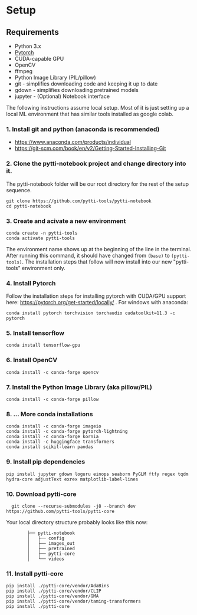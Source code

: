 # Setup

## Requirements

* Python 3.x
* [Pytorch](https://pytorch.org/get-started/locally/)
* CUDA-capable GPU
* OpenCV
* ffmpeg
* Python Image Library (PIL/pillow)
* git - simplifies downloading code and keeping it up to date
* gdown - simplifies downloading pretrained models
* jupyter - (Optional) Notebook interface


The following instructions assume local setup. Most of it is just setting up a local ML environment that has similar tools installed as google colab.

### 1. Install git and python (anaconda is recommended)

* https://www.anaconda.com/products/individual
* https://git-scm.com/book/en/v2/Getting-Started-Installing-Git

### 2. Clone the pytti-notebook project and change directory into it.

The pytti-notebook folder will be our root directory for the rest of the setup sequence.

    git clone https://github.com/pytti-tools/pytti-notebook
    cd pytti-notebook

### 3.  Create and acivate a new environment

    conda create -n pytti-tools
    conda activate pytti-tools

The environment name shows up at the beginning of the line in the terminal. After running this command, it should have changed from `(base)` to `(pytti-tools)`. The installation steps that follow will now install into our new "pytti-tools" environment only.

### 4. Install Pytorch

Follow the installation steps for installing pytorch with CUDA/GPU support here: https://pytorch.org/get-started/locally/ . For windows with anaconda:

    conda install pytorch torchvision torchaudio cudatoolkit=11.3 -c pytorch

### 5. Install tensorflow

    conda install tensorflow-gpu
### 6. Install OpenCV

    conda install -c conda-forge opencv

### 7. Install the Python Image Library (aka pillow/PIL)

    conda install -c conda-forge pillow

### 8. ... More conda installations

    conda install -c conda-forge imageio
    conda install -c conda-forge pytorch-lightning
    conda install -c conda-forge kornia
    conda install -c huggingface transformers
    conda install scikit-learn pandas

### 9. Install pip dependencies

    pip install jupyter gdown loguru einops seaborn PyGLM ftfy regex tqdm hydra-core adjustText exrex matplotlib-label-lines

### 10. Download pytti-core

      git clone --recurse-submodules -j8 --branch dev https://github.com/pytti-tools/pytti-core

Your local directory structure probably looks like this now:

            ├── pytti-notebook
            │   ├── config
            │   ├── images_out
            │   ├── pretrained
            │   ├── pytti-core
            │   └── videos

### 11. Install pytti-core

    pip install ./pytti-core/vendor/AdaBins
    pip install ./pytti-core/vendor/CLIP
    pip install ./pytti-core/vendor/GMA
    pip install ./pytti-core/vendor/taming-transformers
    pip install ./pytti-core
